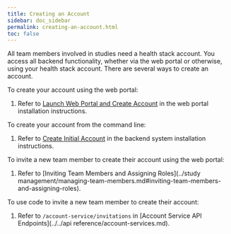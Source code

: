 ```yaml
---
title: Creating an Account
sidebar: doc_sidebar
permalink: creating-an-account.html
toc: false
---
```


All team members involved in studies need a health stack account. You access all backend functionality, whether via the web portal or otherwise, using your health stack account. There are several ways to create an account.

To create your account using the web portal:

1. Refer to  [Launch Web Portal and Create Account](../installation/installing-the-portal.md#iii-launch-web-portal-and-create-account) in the web portal installation instructions.

To create your account from the command line:

1. Refer to  [Create Initial Account](../installation/installing-the-backend.md#xiii-create-initial-account) in the backend system installation instructions.

To invite a new team member to create their account using the web portal:

1. Refer to [Inviting Team Members and Assigning Roles](../study management/managing-team-members.md#inviting-team-members-and-assigning-roles).

To use code to invite a new team member to create their account:

1. Refer to `/account-service/invitations` in [Account Service API Endpoints](../../api reference/account-services.md).
